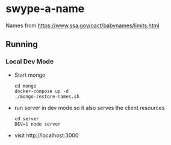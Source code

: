# swype-a-name

Names from https://www.ssa.gov/oact/babynames/limits.html

## Running

### Local Dev Mode

- Start mongo
  ```
  cd mongo
  docker-compose up -d
  ./mongo-restore-names.sh
  ```
- run server in dev mode so it also serves the client resources
  ```
  cd server
  DEV=1 node server 
  ```
- visit http://localhost:3000